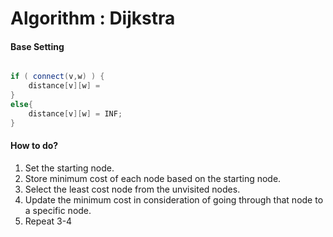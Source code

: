 # Algorithm : Dijkstra

#### Base Setting

```cpp

if ( connect(v,w) ) {
    distance[v][w] = 
}
else{
    distance[v][w] = INF;
}


```

#### How to do?

1. Set the starting node.
2. Store minimum cost of each node based on the starting node.
3. Select the least cost node from the unvisited nodes.
4. Update the minimum cost in consideration of going through that node to a specific node.
5. Repeat 3-4

